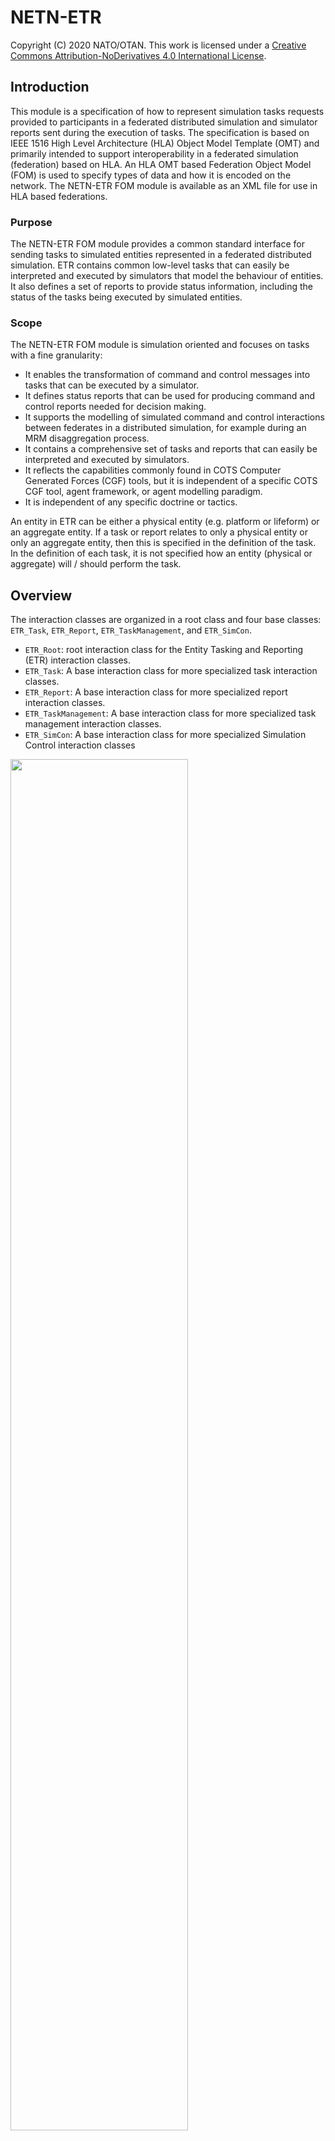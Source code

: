 # NETN-ETR

Copyright (C) 2020 NATO/OTAN.
This work is licensed under a [Creative Commons Attribution-NoDerivatives 4.0 International License](LICENCE.md).

## Introduction
This module is a specification of how to represent simulation tasks requests provided to participants in a federated distributed simulation and simulator reports sent during the execution of tasks. The specification is based on IEEE 1516 High Level Architecture (HLA) Object Model Template (OMT) and primarily intended to support interoperability in a federated simulation (federation) based on HLA. An HLA OMT based Federation Object Model (FOM) is used to specify types of data and how it is encoded on the network. The NETN-ETR FOM module is available as an XML file for use in HLA based federations.

### Purpose
The NETN-ETR FOM module provides a common standard interface for sending tasks to simulated entities represented in a federated distributed simulation. ETR contains common low-level tasks that can easily be interpreted and executed by simulators that model the behaviour of entities. It also defines a set of reports to provide status information, including the status of the tasks being executed by simulated entities.

### Scope
The NETN-ETR FOM module is simulation oriented and focuses on tasks with a fine granularity:
* It enables the transformation of command and control messages into tasks that can be executed by a simulator.
* It defines status reports that can be used for producing command and control reports needed for decision making.
* It supports the modelling of simulated command and control interactions between federates in a distributed simulation, for example during an MRM disaggregation process.
* It contains a comprehensive set of tasks and reports that can easily be interpreted and executed by simulators.
* It reflects the capabilities commonly found in COTS Computer Generated Forces (CGF) tools, but it is independent of a specific COTS CGF tool, agent framework, or agent modelling paradigm.
* It is independent of any specific doctrine or tactics.

An entity in ETR can be either a physical entity (e.g. platform or lifeform) or an aggregate entity. If a task or report relates to only a physical entity or only an aggregate entity, then this is specified in the definition of the task. In the definition of each task, it is not specified how an entity (physical or aggregate) will / should perform the task.

## Overview
The interaction classes are organized in a root class and four base classes: `ETR_Task`, `ETR_Report`, `ETR_TaskManagement`, and `ETR_SimCon`. 

* `ETR_Root`: root interaction class for the Entity Tasking and Reporting (ETR) interaction classes.
* `ETR_Task`: A base interaction class for more specialized task interaction classes.
* `ETR_Report`: A base interaction class for more specialized report interaction classes.
* `ETR_TaskManagement`: A base interaction class for more specialized task management interaction classes.
* `ETR_SimCon`: A base interaction class for more specialized Simulation Control interaction classes

<img src="./images/etr_baseclasses.png" width="75%"/>

### Entity Tasks
This section summarizes the Entity Task interaction classes in the ETR FOM module.

<img src="./images/etr_task.png" width="90%"/>

|Task|Description|
|---|---|
|AddPassage|Tasking of an entity to lay/build a passage between the two given points. The passage can, for example, be a passage through an obstacle or a bridge over a river. The tasked entity should be within a certain distance tolerance (specified in the federation agreement) of one of the points of the passage. A passage object should be registered in the federation with the provided UUID.|
|ClearObstacle|Tasking of an entity to clear an obstacle or minefield with the given UUID. The tasked entity should be within a certain distance (tolerance specified in the federation agreement) of one of the points of the geometry of the obstacle.|
|CreateObstacle|Tasking of an entity to create an obstacle with the given geometry. The tasked entity should be within a certain distance tolerance (specified in the federation agreement) of one of the points of the geometry.|
|CreateMinefield|Tasking of an entity to create a minefield within the specified geometry. When the task is completed, a minefield object should be published in the federation (e.g. RPR-FOM Minefield). This tasking interaction is different from the RPR-FOM MinefieldObjectTransaction interaction, which asks a federate to create a minefield magically.|
|Dismount|Tasking of an entity to dismount from a mounted position. When the task is completed, the tasked entity is no longer attached to or embarked in another entity.|
|DisruptCommunication|Tasking of an entity to introduce a communication network disruption.|
|EstablishCheckPoint|Tasking of an entity to establish a checkpoint. The task defines a location where a checkpoint shall be established and then operated. The tasked entity should be within a certain distance (tolerance specified in the federation agreements) of the location of the checkpoint. If not, a separate move task should be issued first. During the execution of the task, a CheckPoint object (NETN-SE) should be registered in the federation. The completion and operational status of the CheckPoint object should be updated continuously during the execution of the task or at task completion. Immediately after the checkpoint has been established, it will be operated by the tasked entity for a specified duration of time.|xx
|FireAtEntity|Tasking of an entity to fire at another specified target entity.|
|FireAtEntityWM|Tasking of an entity to fire at a specified target entity with the specified weapon and munition data.|
|FireAtLocation|Tasking of an entity to fire at a location.|
|FireAtLocationWM|Tasking of an entity to fire at a location with the specified weapon and munition.|
|FollowEntity|Tasking of an entity to follow another entity at a specified distance.|
|Move|Tasking of an entity to move in a specified direction for a given duration of time.|
|MoveIntoFormation|Tasking of an entity to move into the given formation on the given location with the given heading. |
|MoveToLocation|Tasking of an entity to move to the specified destination location. If a path is provided, the entity should follow the path as its route to the destination. The entity should align with the path from its current position to the nearest position or waypoint on the path. The entity should leave the path at position or waypoint on the path closest to the destination. The entity moves directly towards the destination location if no path (or a zero-length path) is provided.|
|MoveToEntity|Tasking of an entity to move to another entity. If a path is provided, the entity should follow the path as its route to the entity. The entity should align with the path from its current position to the nearest position or waypoint on the path. The entity should leave the path at position or waypoint on the path closest to the destination entity. The entity moves directly towards the destination entity if no path (or a zero-length path) is provided.|
|Mount|Tasking of entity to mount the specified entity. The tasked entity should be within a certain distance (tolerance specified in the federation agreements) of the location of the entity to mount.|
|Observe|Tasking of an entity to observe an area.|
|OperateCheckPoint|Tasking of an entity to operate a checkpoint. The tasked entity should be within a certain distance (tolerance specified in the federation agreements) of the location of the checkpoint. If not, a separate move task should be issued first. The tasked entity activates an inactive checkpoint and operates the checkpoint for the specified duration of time.|
|Patrol|Tasking of an entity to perform a patrol. The tasked entity moves from its current position to the start of the patrol route and then moves according to patrol route from its start point in the path, through all waypoints.|
|PatrolRepeating|Tasking of an entity to repeat a patrol for a given duration. When the duration time has passed then the last cycle of the patrol is completed before the task ends. If the time of a cycle takes longer then the interval time then the cylce starts directly (without delay). If the time of a cylce takes less then the interval time then the entity waits at the first point of the patrol route until the next cycle is started.|
|RemoveCheckPoint|Tasking of an entity to remove a checkpoint. This task removes a previously established checkpoint. The tasked entity should be within a certain distance (tolerance specified in the federation agreements) of the location of the checkpoint. If not, a separate move task should be issued first. After completion of the task, the checkpoint object should be deleted from the federation.|
|RemovePassage|Task entity to remove the pasasage with the given UUID. The taskee entity should be within a certain distance tolerance (specified in the federation aggrement) of one of the points of the passage to make the task possible.|
|SetOrderedAltitude|Tasking of an entity to set move to specified altitude.|
|SetOrderedSpeed|Tasking of an entity to change speed.|
|SetRulesOfEngagement|Tasking of an entity to change its rules of engagement.|
|SetTransmitterStatus|Tasking of an entity to switch on/off all of its transmitters.|
|StopAtSideOfRoad|Tasking of an entity to stop at the side of the road. This task is only relevant for an entity that is moving along a road to a destination. The executing move task is cancelled and a new move is defined to a position at the side of the road (the simulator has to calculate this location).|
|TurnToHeading|Tasking of an entity to turn to the specified heading.|
|TurnToOrientation|Tasking of an entity to rotate to a specified orientation, including pitch and roll.|
|Wait|Tasking of an entity to wait for a duration of time.|


### Entity Reports
This section summarizes the Entity Report interaction classes in the ETR FOM module, shown in the figure below.

<img src="./images/etr_report.png" width="85%"/>

|Report|Description|
|---|---|
|InWeaponRangeReport|Report on a unit's ability to reach specific targets with its weapon systems.|
|SpotReport|Report on a unit's awareness of spotted entities.|
|SensorReport|Report on a unit's sensor detection of entities.|
|StatusReport|Report on a unit's own (perceived) state. This report should be generated with a frequency specified in the federation agreements.|
|DamageStatusReport|Report on a unit's damage status.|
|PositionStatusReport|Report on a unit's position, speed, and heading.|
|ResourceStatusReport|Report on a unit's remaining amount resources.|
|UnderAttackStatusReport|Report from a unit that it is under attack.|







### Task Management
This section summarizes the Task Management interaction classes in the ETR FOM module, shown in the figure below.

<img src="./images/etr_taskmanagement.png" width="85%"/>


|Task Management|Description|
|---|---|
|CancelSpecifiedTasks|Cancel all specified tasks. Tasks already started are also cancelled.|
|CancelAllTasks|Cancel all tasks. Tasks already started are also cancelled.|
|TaskStatusReport|A report about the status of a task given to an entity. The status of the task defined by the TaskId can be: Accepted, Refused, Cancelled, Executing, Completed or Error.|


### Simulation Control
This section summarizes the Simulation Control interaction classes in the ETR FOM module, shown in the figure below.

<img src="./images/etr_simcon.png" width="85%"/>

|Simulation Control|Description|
|---|---|
|MagicMove|Place the entity to the specified location with a given heading. All given task of the entity are cancelled.|
|MagicResource|Changes the resource amount of the entity.|
|QuerySupportedCapabilities|Query an entity which tasks and reports it supports. The taskee shall respond with a CapabilitiesSupported message.|
|CapabilitiesSupported|Provide the set of tasks and reports that the entity supports. This interaction is in response to a QueryCapabilitiesSupported, using the same Taskee and Tasker.|

## ETR Task Processing

The following sections define how tasks shall be handled.

### ETR Task Modes

The ETR FOM module defines two modes for a task: non-concurrent mode and concurrent mode.

In the non-concurrent mode the task is placed on the non-concurrent task list for the entity, which serves as a waiting list. Once the task is at the head of the task list, and the currently executing task completes, it is removed from the non-concurrent task list and started. Using this task mode, tasks are executed one after the other.

In the concurrent mode the task is placed on the concurrent task list for the entity. This list also serves as a waiting list. Once the task is at the head of the task list and it can execute concurrently with already executing tasks, it is removed from the task list and started.

When no task is executed the task at the head of the non-concurrent task list has a higher priority to start then the task at the head of the concurrent task list.

### ETR Task States

The following states are defined for a task:

* TaskStatus.Received: the task is received;
* TaskStatus.Waiting: the task is waiting for execution;
* TaskStatus.Executing: the task is executing.

The task state diagram is shown below.

<img src="./images/etr_taskstates.png" width="85%"/>

#### Received State
A task in the Received state shall be handled in the following way:

1. Determine if the task is supported. The determination is made by the federate application in accordance with [Entity Task and Reporting Capabilities](#Entity-Task-and-Reporting-Capabilities).
2. If the task is not supported then
    * A `TaskStatusReport` (refused) shall be returned to the Tasker.
    * The task is removed.
3. Else
    * The task shall be placed in either the non-concurrent task list or the concurrent task list depending on the task mode, in accordance with [Task List Ordering](#Task-List-Ordering).
    * A `TaskStatusReport` (accepted) shall be returned to the Tasker.
    * The task shall transition to the Waiting state.

#### Waiting State
A task in the Waiting state shall be handled in the following way:
1.	Determine if the task can start using the following conditions:
    * For a non-concurrent mode task:
        * The task is at head of the non-concurrent task list, and
        * The task’s taskee is not executing a task, and
        * The task has no `StartWhen` time (i.e. the StartWhen is undefined), or the task has a StartWhen time and this time is less than or equal to the current time.
    * For a concurrent mode task:
        * The task is at the head of the concurrent task list and
        * The task has no `StartWhen` time (i.e. the StartWhen is undefined), or the task has a StartWhen time and this time is less than or equal to the current time, and
        * The task does not conflict with other executing tasks, see [Concurrent Tasks](#Concurrent-Tasks).
2.	If the task can start then
    - The task shall be removed from the task list.
    - A `TaskStatusReport` (executing) shall be returned to the Tasker.
    - The task shall transition to the Executing state.
3.	Else
    * The task shall remain in the Waiting state, even if the current time has passed the time specified in the `StartWhen` parameter of the task.

#### Executing State
A task in the Executing state shall be handled in the following way:

1.	Determine if the task has completed. The conditions are scenario specific and the determination is up to the federate application.
2.	If the task has completed then
    * A `TaskStatusReport` (completed) shall be returned to the Tasker.
    * The task is removed.
3.	Else
    * The task shall remain in the Executing state.

#### TaskStatus State
A task in the TaskStatus state shall be handled as specified in the sub states, and also in the following way:

1.	If the task is cancelled by either a `CancelAllTasks` or `CancelSpecifiedTask` then
    * A `TaskStatusReport` (cancelled) shall be returned to the Tasker.
    * The task is removed.
2.	If the task cannot be handled due to an internal federate application error then
    * A `TaskStatusReport` (error) shall be returned to the Tasker and a description of the error shall be included in the message.
    * The task is removed.

### Task List Ordering

Each entity has a non-concurrent task list for tasks in non-concurrent mode and a concurrent task list for tasks in concurrent mode. The task at the head of the non-concurrent task list is the first task to be started once all currently executing tasks are completed. The task at the head of the concurrent task list is the first task to be started when it can run concurrently with all executing tasks or when all currently executing tasks are completed. The ordering of the tasks in both  list shall be according to the following figure.

<img src="./images/etr_tasklist.png" width="85%"/>

The tasklist shall be divided in two parts: a left part that contains tasks where the StartWhen is specified, and a right part that contains tasks where no StartWhen is specified. The division point shall mark the head of the left part and the tail of the right part. A part is empty if there are no tasks for that part.

A task shall be placed in the task list as follows:

1.	If the StartWhen time of the task is specified then the task shall be placed in the left part of the task list, using the StartWhen time to order the tasks in this part (with decreasing StartWhen value towards the head of the list).
2.	If the StartWhen time of the task is not specified then the task shall be placed at the tail of the right part of the task list.

###	Concurrent Tasks

In order to define which tasks can run concurrently, we divide the tasks in four task groups:

| Movement group | Weapon group | SetAction group | Single group |
| --- | --- | --- | --- |
| Move | FireAtLocation | SetOrderedSpeed | Mount |
| MoveToLocation | FireAtLocationWM | SetOrderedAltitude | Dismount |
| MoveToEntity | FireAtEntity | SetRulesOfEngagement | EstablishCheckPoint |
| MoveIntoFormation | FireAtEntityWM | SetTransmitterStatus | OperateCheckPoint |
| FollowEntity || DisruptCommunication | RemoveCheckPoint |
| TurnToHeading ||| CreateObstacle |
| TurnToOrientation ||| CreateMinefield |
| Wait | | | ClearObstacle |
| Patrol | | | AddPassage |
| PatrolRepeating | | | RemovePassage |
| StopAtSideOfRoad | | | |
| Observe | | | |

There are the following restrictions regarding concurrency:

1. Movement group:
   1. Only one task in this group can be executed at the same time.
   2. A task in this group can run together with a task in the Weapon or SetAction group.

2. Weapon group:
   1. Only one task in this group can be executed at the same time.
   2. A task in this group can run together with a task in the Movement or SetAction group.

3. SetAction group:
   1. Multiple tasks in this group can be executed at the same time.
   2. A task in this group can run together with a task in the Movement or Weapon group.

4. Single group:
   1. Only one task in this group can be executed at the same time.
   2. A task in this group can not run together with a task in another group.

So, several tasks can be executed at the same time. For example a `Patrol`, `SetOrderedSpeed` and `FireAtEntity`; or a `MoveToLocation`, `SetOrderedAltitude` and `FireAtLocation`. A `FireAtEntity` task can be timed while executing a `MoveToLocation` task by using the `StartWhen` time. It is also possible to change the speed or altitude after a certain time during a movement by using the `StartWhen` time for the `SetOrderedSpeed` or `SetOrderedAltitude` task.

## ETR Simulation Control
A Simulation Control task for an entity shall be executed immediately, regardless of the presence of any (concurrent or non-concurrent) executing task.

### Entity Task and Reporting Capabilities

It shall be possible to query an entity for the ETR tasks and ETR reports that it supports. The set of tasks and reports that an entity supports is implementation-specific, and shall be used in the Received state of a task to determine if the task is supported.

With the interaction class `QuerySupportedCapabilities` an entity can be queried for the supported ETR tasks and ETR reports. The result is provided via the interaction class `CapabilitiesSupported`.

### Magic Move
A `MagicMove` for an entity shall implicitly cancel all tasks for the entity. A `TaskStatusReport` (cancelled) shall be issued for each task in accordance with the task state diagram.

### Magic Resources
A `MagicResource` shall update the entity resources. Waiting or executing tasks of the entity are affected in the sense that these tasks have more or less resources available after the `MagicResource`.

## Implementation Requirements
This section lists the requirements for applications that implement Entity Tasking and Reporting. The requirements are provided from receiver point of view (entity taskee, the federate application modelling the entity) and sender point of view (entity tasker, the federate application sending a task or receiving a report for an entity).

The receiver:
1.	SHALL support all ETR TaskManagement and ETR SimCon classes.
2.	MAY support a subset of the ETR Task and ETR Report classes.
3.	SHALL provide the interaction class parameters in accordance with the parameter-semantics in the FOM.

The sender:
1.	SHALL provide the interaction class parameters in accordance with the parameter-semantics in the FOM.

In addition, for the receiver, the following SHALL be documented in the federation agreements:
1.	Distance tolerances of supported tasks (for the tasks `Mount`, `EstablishCheckPoint`, `OperateCheckPoint`, `RemoveCheckPoint`, `CreateObstacle`, `ClearObstacle`, `CreateMinefield`, `AddPassage`, and `RemovePassage`).
2.	Entities that provide ETR Reports.
3.	Time frequencies and conditions for the supported ETR Reports.
4.	Modelling agreements related to checkpoints (if supported, see `EstablishCheckPoint`, `OperateCheckPoint`, and `RemoveCheckPoint`).
5.	Modeling agreements related to minefields (if supported, see `CreateMineField`).
